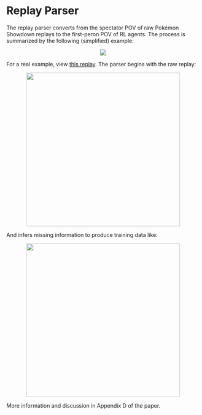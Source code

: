 # Replay Parser

The replay parser converts from the spectator POV of raw Pokémon Showdown replays to the first-peron POV of RL agents. The process is summarized by the following (simplified) example:

<p align="center">
  <img src="../../../../media/replay_reconstruction_example.png">
</p>

For a real example, view [this replay](https://replay.Pokémonshowdown.com/gen4nu-776588848). The parser begins with the raw replay:

<p align="center">
  <img src="../../../../media/raw_replay_example.png" width="400">
</p>

And infers missing information to produce training data like:

<p align="center">
  <img src="../../../../media/reconstructed_replay_example.png" width="400">
</p>

More information and discussion in Appendix D of the paper.